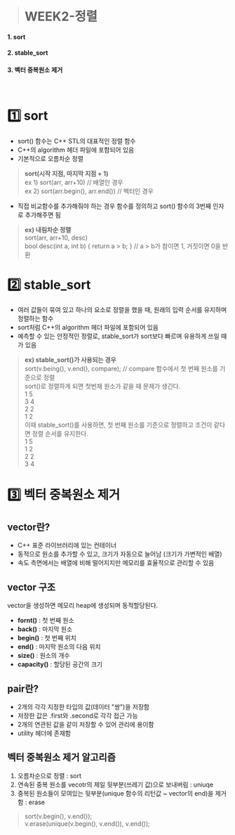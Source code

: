 > # WEEK2-정렬
#### 1. sort
#### 2. stable_sort
#### 3. 벡터 중복원소 제거
</br>

# 1️⃣ sort
* sort() 함수는 C++ STL의 대표적인 정렬 함수
* C++의 algorithm 헤더 파일에 포함되어 있음
* 기본적으로 오름차순 정렬
> **sort(시작 지점, 마지막 지점 + 1)**</br>
> ex 1) sort(arr, arr+10)  // 배열인 경우</br>
> ex 2) sort(arr.begin(), arr.end())  // 벡터인 경우</br>
* 직접 비교함수를 추가해줘야 하는 경우 함수를 정의하고 sort() 함수의 3번째 인자로 추가해주면 됨
> **ex) 내림차순 정렬**</br>
> sort(arr, arr+10, desc)</br>
> bool desc(int a, int b) { return a > b; }  // a > b가 참이면 1, 거짓이면 0을 반환</br>

# 2️⃣ stable_sort
* 여러 값들이 묶여 있고 하나의 요소로 정렬을 했을 때, 원래의 입력 순서를 유지하며 정렬하는 함수
* sort처럼 C++의 algorithm 헤더 파일에 포함되어 있음
* 예측할 수 있는 안정적인 정렬로, stable_sort가 sort보다 빠르며 유용하게 쓰일 때가 있음
> **ex) stable_sort()가 사용되는 경우**</br>
> sort(v.being(), v.end(), compare); // compare 함수에서 첫 번째 원소를 기준으로 정렬</br>
> sort()로 정렬하게 되면 첫번재 원소가 같을 때 문제가 생긴다.</br>
> 1 5</br>
> 3 4</br>
> 2 2</br>
> 1 2</br>
> 이때 stable_sort()를 사용하면, 첫 번째 원소를 기준으로 정렬하고 조건이 같다면 정렬 순서를 유지한다.</br>
> 1 5</br>
> 1 2</br>
> 2 2</br>
> 3 4</br>

# 3️⃣ 벡터 중복원소 제거
## vector란?
* C++ 표준 라이브러리에 있는 컨테이너
* 동적으로 원소를 추가할 수 있고, 크기가 자동으로 늘어남 (크기가 가변적인 배열)
* 속도 측면에서는 배열에 비해 떨어지지만 메모리를 효율적으로 관리할 수 있음

## vector 구조
vector을 생성하면 메모리 heap에 생성되며 동적할당된다.
* **fornt()** : 첫 번째 원소
* **back()** : 마지막 원소
* **begin()** : 첫 번째 위치
* **end()** : 마지막 원소의 다음 위치
* **size()** : 원소의 개수
* **capacity()** : 할당된 공간의 크기

## pair란?
* 2개의 각각 지정한 타입의 값(데이터 "쌍")을 저장함
* 저장한 값은 .first와 .second로 각각 접근 가능
* 2개의 연관된 값을 같이 저장할 수 있어 관리에 용이함
* utility 헤더에 존재함

## 벡터 중복원소 제거 알고리즘
1) 오름차순으로 정렬 : sort
2) 연속된 중복 원소를 vecotr의 제일 뒷부분(쓰레기 값)으로 보내버림 : uniuqe
3) 중복된 원소들이 모여있는 뒷부분(unique 함수의 리턴값 ~ vector의 end)을 제거함 : erase
> sort(v.begin(), v.end());</br>
> v.erase(unique(v.begin(), v.end()), v.end());

